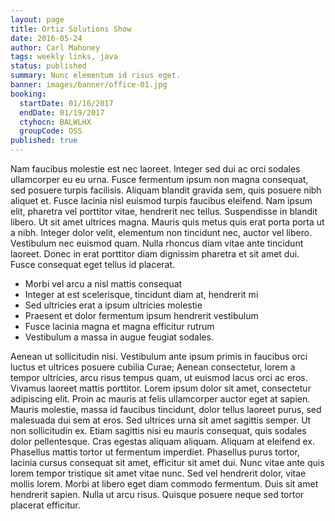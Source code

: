 ```yaml
---
layout: page
title: Ortiz Solutions Show
date: 2016-05-24
author: Carl Mahoney
tags: weekly links, java
status: published
summary: Nunc elementum id risus eget.
banner: images/banner/office-01.jpg
booking:
  startDate: 01/16/2017
  endDate: 01/19/2017
  ctyhocn: BALWLHX
  groupCode: OSS
published: true
---
```

Nam faucibus molestie est nec laoreet. Integer sed dui ac orci sodales ullamcorper eu eu urna. Fusce fermentum ipsum non magna consequat, sed posuere turpis facilisis. Aliquam blandit gravida sem, quis posuere nibh aliquet et. Fusce lacinia nisl euismod turpis faucibus eleifend. Nam ipsum elit, pharetra vel porttitor vitae, hendrerit nec tellus. Suspendisse in blandit libero. Ut sit amet ultrices magna. Mauris quis metus quis erat porta porta ut a nibh. Integer dolor velit, elementum non tincidunt nec, auctor vel libero. Vestibulum nec euismod quam. Nulla rhoncus diam vitae ante tincidunt laoreet. Donec in erat porttitor diam dignissim pharetra et sit amet dui. Fusce consequat eget tellus id placerat.

* Morbi vel arcu a nisl mattis consequat
* Integer at est scelerisque, tincidunt diam at, hendrerit mi
* Sed ultricies erat a ipsum ultricies molestie
* Praesent et dolor fermentum ipsum hendrerit vestibulum
* Fusce lacinia magna et magna efficitur rutrum
* Vestibulum a massa in augue feugiat sodales.

Aenean ut sollicitudin nisi. Vestibulum ante ipsum primis in faucibus orci luctus et ultrices posuere cubilia Curae; Aenean consectetur, lorem a tempor ultricies, arcu risus tempus quam, ut euismod lacus orci ac eros. Vivamus laoreet mattis porttitor. Lorem ipsum dolor sit amet, consectetur adipiscing elit. Proin ac mauris at felis ullamcorper auctor eget at sapien. Mauris molestie, massa id faucibus tincidunt, dolor tellus laoreet purus, sed malesuada dui sem at eros. Sed ultrices urna sit amet sagittis semper. Ut non sollicitudin ex. Etiam sagittis nisi eu mauris consequat, quis sodales dolor pellentesque. Cras egestas aliquam aliquam.
Aliquam at eleifend ex. Phasellus mattis tortor ut fermentum imperdiet. Phasellus purus tortor, lacinia cursus consequat sit amet, efficitur sit amet dui. Nunc vitae ante quis lorem tempor tristique sit amet vitae nunc. Sed vel hendrerit dolor, vitae mollis lorem. Morbi at libero eget diam commodo fermentum. Duis sit amet hendrerit sapien. Nulla ut arcu risus. Quisque posuere neque sed tortor placerat efficitur.
